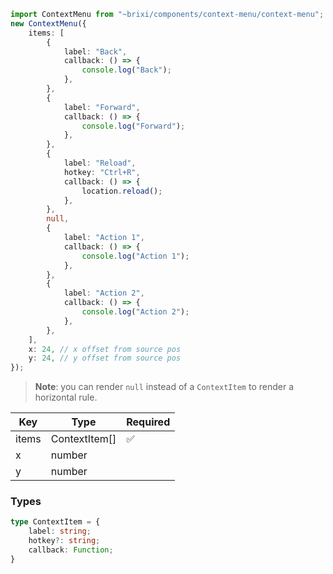 ```typescript
import ContextMenu from "~brixi/components/context-menu/context-menu";
new ContextMenu({
    items: [
        {
            label: "Back",
            callback: () => {
                console.log("Back");
            },
        },
        {
            label: "Forward",
            callback: () => {
                console.log("Forward");
            },
        },
        {
            label: "Reload",
            hotkey: "Ctrl+R",
            callback: () => {
                location.reload();
            },
        },
        null,
        {
            label: "Action 1",
            callback: () => {
                console.log("Action 1");
            },
        },
        {
            label: "Action 2",
            callback: () => {
                console.log("Action 2");
            },
        },
    ],
    x: 24, // x offset from source pos
    y: 24, // y offset from source pos
});
```

> **Note**: you can render `null` instead of a `ContextItem` to render a horizontal rule.

| Key | Type | Required |
| --- | ---- | -------- |
| items | ContextItem[] | ✅ |
| x | number | |
| y | number | |

### Types

```typescript
type ContextItem = {
    label: string;
    hotkey?: string;
    callback: Function;
}
```

